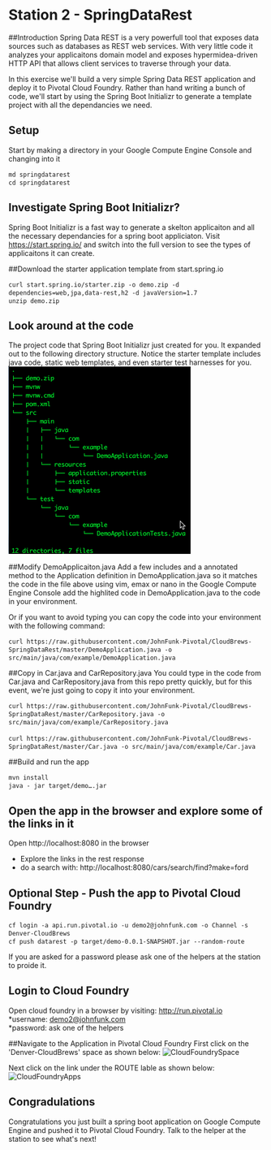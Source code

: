 # Station 2 - SpringDataRest

##Introduction
Spring Data REST is a very powerfull tool that exposes data sources such as databases as REST web services.  With very little code it analyzes your applicaitons domain model and exposes hypermidea-driven HTTP API that allows client services to traverse through your data.

In this exercise we'll build a very simple Spring Data REST application and deploy it to Pivotal Cloud Foundry.   Rather than hand writing a bunch of code, we'll start by using the Spring Boot Initializr to generate a template project with all the dependancies we need.

## Setup
Start by making a directory in your Google Compute Engine Console and changing into it
```
md springdatarest
cd springdatarest
```

## Investigate Spring Boot Initializr?
Spring Boot Initializr is a fast way to generate a skelton applicaiton and all the necessary dependancies for a spring boot appliciaton. Visit https://start.spring.io/ and switch into the full version to see the types of applicaitons it can create.

##Download the starter application template from start.spring.io
```
curl start.spring.io/starter.zip -o demo.zip -d dependencies=web,jpa,data-rest,h2 -d javaVersion=1.7
unzip demo.zip
```
## Look around at the code
The project code that Spring Boot Initializr just created for you.  It expanded out to the following directory structure.  Notice the starter template includes java code, static web templates, and even starter test harnesses for you.
![Tree View of the Application](https://github.com/JohnFunk-Pivotal/CloudBrews-SpringDataRest/blob/master/TreeViewOfApplication.png "Tree View of the Application")


##Modify DemoApplicaiton.java
Add a few includes and a annotated method to the Application definition in DemoApplication.java so it matches the code in the file above using vim, emax or nano in the Google Compute Engine Console add the highlited code in DemoApplication.java to the code in your environment.  

Or if you want to avoid typing you can copy the code into your environment with the following command:
```
curl https://raw.githubusercontent.com/JohnFunk-Pivotal/CloudBrews-SpringDataRest/master/DemoApplication.java -o src/main/java/com/example/DemoApplication.java
```
##Copy in Car.java and CarRepository.java
You could type in the code from Car.java and CarRepository.java from this repo pretty quickly, but for this event, we're just going to copy it into your environment.
```
curl https://raw.githubusercontent.com/JohnFunk-Pivotal/CloudBrews-SpringDataRest/master/CarRepository.java -o src/main/java/com/example/CarRepository.java

curl https://raw.githubusercontent.com/JohnFunk-Pivotal/CloudBrews-SpringDataRest/master/Car.java -o src/main/java/com/example/Car.java
```

##Build and run the app
```
mvn install
java - jar target/demo….jar
```

## Open the app in the browser and explore some of the links in it  
Open http://localhost:8080 in the browser
  * Explore the links in the rest response
  * do a search with: http://localhost:8080/cars/search/find?make=ford

## Optional Step - Push the app to Pivotal Cloud Foundry
```
cf login -a api.run.pivotal.io -u demo2@johnfunk.com -o Channel -s Denver-CloudBrews
cf push datarest -p target/demo-0.0.1-SNAPSHOT.jar --random-route
```

If you are asked for a password please ask one of the helpers at the station to proide it.

## Login to Cloud Foundry
Open cloud foundry in a browser by visiting:  http://run.pivotal.io  
   *username: demo2@johnfunk.com  
   *password:  ask one of the helpers  

##Navigate to the Application in Pivotal Cloud Foundry
First click on the 'Denver-CloudBrews' space as shown below:
![CloudFoundrySpace](https://github.com/JohnFunk-Pivotal/CloudBrews-SpringDataRest/blob/master/CloudFoundrySpace.png "Space view on PCF")  

Next click on the link under the ROUTE lable as shown below:
![CloudFoundryApps](https://github.com/JohnFunk-Pivotal/CloudBrews-SpringBoot/blob/master/CloudFoundryApps.png "Apps view on PCF") 

## Congradulations
Congratulations you just built a spring boot application on Google Compute Engine and pushed it to Pivotal Cloud Foundry.  Talk to the helper at the station to see what's next!

